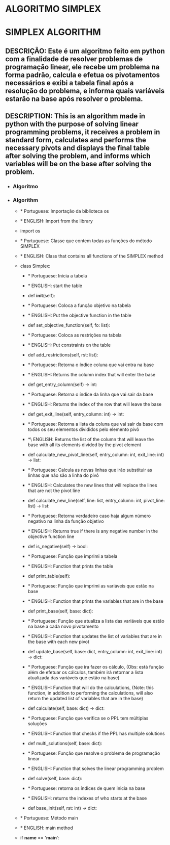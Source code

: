 # ALGORITMO SIMPLEX

# SIMPLEX ALGORITHM

## DESCRIÇÃO: Este é um algoritmo feito em python com a finalidade de resolver problemas de programação linear, ele recebe um problema na forma padrão, calcula e efetua os pivotamentos necessários e exibi a tabela final após a resolução do problema, e informa quais variáveis estarão na base após resolver o problema.

## DESCRIPTION: This is an algorithm made in python with the purpose of solving linear programming problems, it receives a problem in standard form, calculates and performs the necessary pivots and displays the final table after solving the problem, and informs which variables will be on the base after solving the problem.

- ### Algoritmo
- ### Algorithm

  - \* Portuguese: Importação da biblioteca os
  - \* ENGLISH: Import from the library
  - import os

  - \* Portuguese: Classe que contem todas as funções do método SIMPLEX
  - \* ENGLISH: Class that contains all functions of the SIMPLEX method
  - class Simplex:
    - \* Portuguese: Inicia a tabela
    - \* ENGLISH: start the table
    - def **init**(self):

    - \* Portuguese: Coloca a função objetivo na tabela
    - \* ENGLISH: Put the objective function in the table
    - def set_objective_function(self, fo: list):

    - \* Portuguese: Coloca as restrições na tabela
    - \* ENGLISH: Put constraints on the table
    - def add_restrictions(self, rst: list):

    - \* Portuguese: Retorna o índice coluna que vai entra na base
    - \* ENGLISH: Returns the column index that will enter the base
    - def get_entry_column(self) -> int:

    - \* Portuguese: Retorna o índice da linha que vai sair da base
    - \* ENGLISH: Returns the index of the row that will leave the base
    - def get_exit_line(self, entry_column: int) -> int:

    - \* Portuguese: Retorna a lista da coluna que vai sair da base com todos os seu elementos divididos pelo elemento pivô
    - \*\ ENGLISH: Returns the list of the column that will leave the base with all its elements divided by the pivot element
    - def calculate_new_pivot_line(self, entry_column: int, exit_line: int) -> list:

    - \* Portuguese: Calcula as novas linhas que irão substituir as linhas que não são a linha do pivô
    - \* ENGLISH: Calculates the new lines that will replace the lines that are not the pivot line
    - def calculate_new_line(self, line: list, entry_column: int, pivot_line: list) -> list:

    - \* Portuguese: Retorna verdadeiro caso haja algum número negativo na linha da função objetivo
    - \* ENGLISH: Returns true if there is any negative number in the objective function line
    - def is_negative(self) -> bool:

    - \* Portuguese: Função que imprimi a tabela
    - \* ENGLISH: Function that prints the table
    - def print_table(self):

    - \* Portuguese: Função que imprimi as variáveis que estão na base
    - \* ENGLISH: Function that prints the variables that are in the base
    - def print_base(self, base: dict):

    - \* Portuguese: Função que atualiza a lista das variáveis que estão na base a cada novo pivotamento
    - \* ENGLISH: Function that updates the list of variables that are in the base with each new pivot
    - def update_base(self, base: dict, entry_column: int, exit_line: int) -> dict:

    - \* Portuguese: Função que ira fazer os cálculo, (Obs: está função além de efetuar os cálculos, também irá retornar a lista atualizada das variáveis que estão na base)
    - \* ENGLISH: Function that will do the calculations, (Note: this function, in addition to performing the calculations, will also return the updated list of variables that are in the base)
    - def calculate(self, base: dict) -> dict:

    - \* Portuguese: Função que verifica se o PPL tem múltiplas soluções
    - \* ENGLISH: Function that checks if the PPL has multiple solutions
    - def multi_solutions(self, base: dict):

    - \* Portuguese: Função que resolve o problema de programação linear
    - \* ENGLISH: Function that solves the linear programming problem
    - def solve(self, base: dict):

    - \* Portuguese: retorna os índices de quem inicia na base
    - \* ENGLISH: returns the indexes of who starts at the base
    - def base_init(self, rst: int) -> dict:
  - \* Portuguese: Método main
  - \* ENGLISH: main method
  - if **name** == '**main**':
